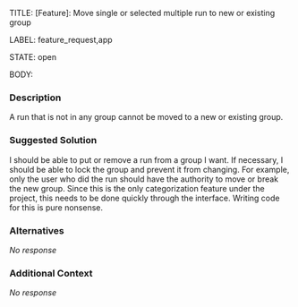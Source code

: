 TITLE:
[Feature]: Move single or selected multiple run to new or existing group

LABEL:
feature_request,app

STATE:
open

BODY:
### Description

A run that is not in any group cannot be moved to a new or existing group. 

### Suggested Solution

I should be able to put or remove a run from a group I want. If necessary, I should be able to lock the group and prevent it from changing. For example, only the user who did the run should have the authority to move or break the new group. Since this is the only categorization feature under the project, this needs to be done quickly through the interface. Writing code for this is pure nonsense.

### Alternatives

_No response_

### Additional Context

_No response_

